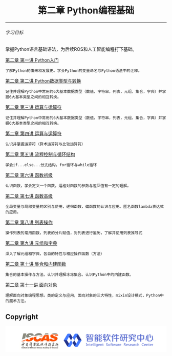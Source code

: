 # <center>第二章 Python编程基础</center>

---

###### 学习目标 ######
掌握Python语言基础语法，为后续ROS和人工智能编程打下基础。

[第二章 第一讲  Python入门](https://github.com/YunxiangLuo/ros/tree/master/chapter2/class1)

```
了解Python的由来和发展史。学会Python的变量命名与Python语法中的注释。
```

[第二章 第二讲  Python数据类型与转换](https://github.com/YunxiangLuo/ros/tree/master/chapter2/class2)

```
记住并理解Python中常用的6大基本数据类型（数值，字符串，列表，元组，集合，字典）并掌握6大基本类型之间的相互转换。
```

[第二章 第三讲  运算与运算符](https://github.com/YunxiangLuo/ros/tree/master/chapter2/class3)

```
记住并理解Python中常用的6大基本数据类型（数值，字符串，列表，元组，集合，字典）并掌握6大基本类型之间的相互转换。
```

[第二章 第四讲 运算与运算符](https://github.com/YunxiangLuo/ros/tree/master/chapter2/class4)

```
认识并掌握运算符（算术运算符与比较运算符）
```

[第二章 第五讲 流程控制与循环结构](https://github.com/YunxiangLuo/ros/tree/master/chapter2/class5)

```
学会if...else...分支结构，for循环与while循环
```

[第二章 第六讲 函数初级](https://github.com/YunxiangLuo/ros/tree/master/chapter2/class6)

```
认识函数，学会定义一个函数，逼格对函数的参数与返回值有一定的理解。
```

[第二章 第七讲 函数高级](https://github.com/YunxiangLuo/ros/tree/master/chapter2/class7)

```
全局变量与局部变量的区别与使用，递归函数，偏函数的认识与应用。匿名函数lambda表达式的应用。
```

[第二章 第八讲 列表操作](https://github.com/YunxiangLuo/ros/tree/master/chapter2/class8)

```
操作列表的常用函数，列表的分片赋值，对列表进行遍历，了解并使用列表推导式
```
[第二章 第九讲 元组和字典](https://github.com/YunxiangLuo/ros/tree/master/chapter2/class9)

```
深入了解元组和字典，各自的特性与相应操作函数（方法）
```
[第二章 第十讲 集合和内建函数](https://github.com/YunxiangLuo/ros/tree/master/chapter2/class10)

```
集合的基本操作与方法。认识并理解冰冻集合。认识Python中的内建函数。
```
[第二章 第十一讲 面向对象](https://github.com/YunxiangLuo/ros/tree/master/chapter2/class11)

```
理解面向对象编程思想。类的定义与应用，面向对象的三大特性，mixin设计模式，Python中的魔术方法。
```

## Copyright

![Logo](../joint_logo.png)
